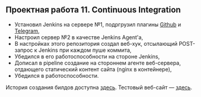 ## Проектная работа 11. Continuous Integration

* Установил Jenkins на сервере №1, подргрузил плагины [Github](https://plugins.jenkins.io/github/) и [Telegram](https://plugins.jenkins.io/telegram-notifications),
* Настроил сервер №2 в качестве Jenkins Agent'а,
* В настройках этого репозитория создал веб-хук, отсылающий POST-запрос к Jenkins при каждом пуше коммита,
* Убедился в его работоспособности на стороне Jenkins,
* Дописал в pipeline создание на стороннем агенте веб-сервера, отдающего статический контент сайта (nginx в контейнере),
* Убедился в работоспособности.

История создания билдов доступна [здесь](https://jenkins-master.padme.keenetic.pro/job/Build%20site/).
Тестовый веб-сайт — [здесь](https://jenkins-runner.padme.keenetic.pro/).
